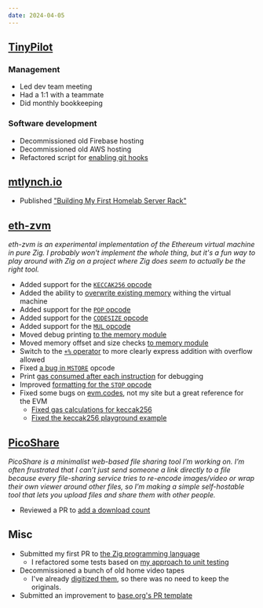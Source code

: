 ```yaml
---
date: 2024-04-05
---
```


## [TinyPilot](https://tinypilotkvm.com)

### Management

- Led dev team meeting
- Had a 1:1 with a teammate
- Did monthly bookkeeping

### Software development

- Decommissioned old Firebase hosting
- Decommissioned old AWS hosting
- Refactored script for [enabling git hooks](https://github.com/tiny-pilot/tinypilot/pull/1771)

## [mtlynch.io](https://mtlynch.io)

- Published ["Building My First Homelab Server Rack"](https://mtlynch.io/building-first-homelab-rack/)

## [eth-zvm](https://github.com/mtlynch/eth-zvm)

_eth-zvm is an experimental implementation of the Ethereum virtual machine in pure Zig. I probably won't implement the whole thing, but it's a fun way to play around with Zig on a project where Zig does seem to actually be the right tool._

- Added support for the [`KECCAK256` opcode](https://github.com/mtlynch/eth-zvm/pull/63)
- Added the ability to [overwrite existing memory](https://github.com/mtlynch/eth-zvm/pull/64) withing the virtual machine
- Added support for the [`POP` opcode](https://github.com/mtlynch/eth-zvm/pull/68)
- Added support for the [`CODESIZE` opcode](https://github.com/mtlynch/eth-zvm/pull/69)
- Added support for the [`MUL` opcode](https://github.com/mtlynch/eth-zvm/pull/70)
- Moved debug printing [to the memory module](https://github.com/mtlynch/eth-zvm/pull/61)
- Moved memory offset and size checks [to memory module](https://github.com/mtlynch/eth-zvm/pull/66)
- Switch to the [`+%` operator](https://github.com/mtlynch/eth-zvm/pull/72) to more clearly express addition with overflow allowed
- Fixed [a bug in `MSTORE`](https://github.com/mtlynch/eth-zvm/pull/65) opcode
- Print [gas consumed after each instruction](https://github.com/mtlynch/eth-zvm/pull/67) for debugging
- Improved [formatting for the `STOP` opcode](https://github.com/mtlynch/eth-zvm/pull/71)
- Fixed some bugs on [evm.codes](https://evm.codes), not my site but a great reference for the EVM
  - [Fixed gas calculations for keccak256](https://github.com/smlxl/evm.codes/pull/311)
  - [Fixed the keccak256 playground example](https://github.com/smlxl/evm.codes/pull/310)

## [PicoShare](https://pico.rocks)

_PicoShare is a minimalist web-based file sharing tool I’m working on. I’m often frustrated that I can’t just send someone a link directly to a file because every file-sharing service tries to re-encode images/video or wrap their own viewer around other files, so I’m making a simple self-hostable tool that lets you upload files and share them with other people._

- Reviewed a PR to [add a download count](https://github.com/mtlynch/picoshare/pull/563)

## Misc

- Submitted my first PR to [the Zig programming language](https://github.com/ziglang/zig/pull/19496)
  - I refactored some tests based on [my approach to unit testing](https://mtlynch.io/good-developers-bad-tests/)
- Decommissioned a bunch of old home video tapes
  - I've already [digitized them](https://mtlynch.io/digitizing-1/), so there was no need to keep the originals.
- Submitted an improvement to [base.org's PR template](https://github.com/base-org/web/pull/403)
